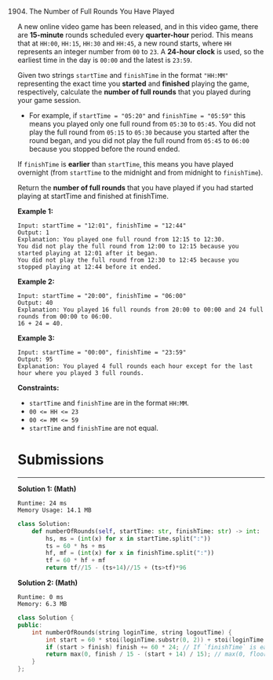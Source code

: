 1904. The Number of Full Rounds You Have Played

A new online video game has been released, and in this video game, there are **15-minute** rounds scheduled every **quarter-hour** period. This means that at `HH:00`, `HH:15`, `HH:30` and `HH:45`, a new round starts, where `HH` represents an integer number from `00` to `23`. A **24-hour clock** is used, so the earliest time in the day is `00:00` and the latest is `23:59`.

Given two strings `startTime` and `finishTime` in the format `"HH:MM"` representing the exact time you **started** and **finished** playing the game, respectively, calculate the **number of full rounds** that you played during your game session.

* For example, if `startTime = "05:20"` and `finishTime = "05:59"` this means you played only one full round from `05:30` to `05:45`. You did not play the full round from `05:15` to `05:30` because you started after the round began, and you did not play the full round from `05:45` to `06:00` because you stopped before the round ended.

If `finishTime` is **earlier** than `startTime`, this means you have played overnight (from `startTime` to the midnight and from midnight to `finishTime`).

Return the **number of full rounds** that you have played if you had started playing at startTime and finished at finishTime.

 

**Example 1:**
```
Input: startTime = "12:01", finishTime = "12:44"
Output: 1
Explanation: You played one full round from 12:15 to 12:30.
You did not play the full round from 12:00 to 12:15 because you started playing at 12:01 after it began.
You did not play the full round from 12:30 to 12:45 because you stopped playing at 12:44 before it ended.
```

**Example 2:**
```
Input: startTime = "20:00", finishTime = "06:00"
Output: 40
Explanation: You played 16 full rounds from 20:00 to 00:00 and 24 full rounds from 00:00 to 06:00.
16 + 24 = 40.
```

**Example 3:**
```
Input: startTime = "00:00", finishTime = "23:59"
Output: 95
Explanation: You played 4 full rounds each hour except for the last hour where you played 3 full rounds.
```

**Constraints:**

* `startTime` and `finishTime` are in the format `HH:MM`.
* `00 <= HH <= 23`
* `00 <= MM <= 59`
* `startTime` and `finishTime` are not equal.

# Submissions
---
**Solution 1: (Math)**
```
Runtime: 24 ms
Memory Usage: 14.1 MB
```
```python
class Solution:
    def numberOfRounds(self, startTime: str, finishTime: str) -> int:
        hs, ms = (int(x) for x in startTime.split(":"))
        ts = 60 * hs + ms
        hf, mf = (int(x) for x in finishTime.split(":"))
        tf = 60 * hf + mf
        return tf//15 - (ts+14)//15 + (ts>tf)*96
```

**Solution 2: (Math)**
```
Runtime: 0 ms
Memory: 6.3 MB
```
```c++
class Solution {
public:
    int numberOfRounds(string loginTime, string logoutTime) {
        int start = 60 * stoi(loginTime.substr(0, 2)) + stoi(loginTime.substr(3)), finish = 60 * stoi(logoutTime.substr(0, 2)) + stoi(logoutTime.substr(3));
        if (start > finish) finish += 60 * 24; // If `finishTime` is earlier than `startTime`, add 24 hours to `finishTime`.
        return max(0, finish / 15 - (start + 14) / 15); // max(0, floor(finish / 15) - ceil(start / 15))
    }
};
```
